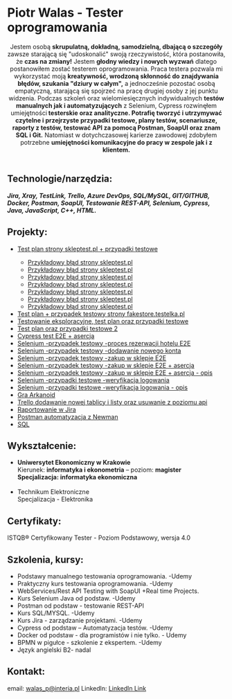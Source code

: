 <h1> Piotr Walas - Tester oprogramowania</h1>
<center>Jestem osobą <b>skrupulatną, dokładną, samodzielną, dbającą o szczegóły</b> zawsze starającą się "udoskonalić" swoją rzeczywistość, która postanowiła, że <b>czas na zmiany!</b> Jestem <b>głodny wiedzy i nowych wyzwań</b> dlatego postanowiłem zostać testerem oprogramowania. Praca testera pozwala mi wykorzystać moją <b>kreatywność, wrodzoną skłonność do znajdywania błędów, szukania "dziury w całym",</b> a jednocześnie pozostać osobą empatyczną, starającą się spojrzeć na pracę drugiej osoby z jej punktu widzenia. Podczas szkoleń oraz wielomiesięcznych indywidualnych <b>testów manualnych jak i automatyzujących</b> z Selenium, Cypress rozwinęłem umiejętności<b> testerskie oraz analityczne. Potrafię tworzyć i utrzymywać czytelne i przejrzyste przypadki testowe, plany testów, scenariusze, raporty z testów, testować API za pomocą Postman, SoapUI oraz znam SQL i Git.</b> Natomiast w dotychczasowej karierze zawodowej zdobyłem potrzebne <b>umiejętności komunikacyjne do pracy w zespole jak i z klientem.</b></center>
<br><b><h2>Technologie/narzędzia:</h2><i>
Jira, Xray, TestLink, Trello, Azure DevOps, SQL/MySQL, GIT/GITHUB, Docker, Postman, SoapUI, Testowanie REST-API, Selenium, Cypress, Java, JavaScript, C++, HTML.</i></b></br>


## Projekty:
<ul>
 <li><a href="https://github.com/piotrwalas1/PORTFOLIO/blob/main/Test%20plan_%20Test%20plan%20sklepu%20skleptest.pl%20%2B%20przypadki%20testowe.pdf">Test plan strony skleptest.pl + przypadki testowe</a></li>
 <ul>
  <li><a href="https://github.com/piotrwalas1/PORTFOLIO/blob/main/a1.pdf">Przykładowy błąd strony skleptest.pl</a></li>
  <li><a href="https://github.com/piotrwalas1/PORTFOLIO/blob/main/d1.pdf">Przykładowy błąd strony skleptest.pl</a></li>
  <li><a href="https://github.com/piotrwalas1/PORTFOLIO/blob/main/d2.pdf">Przykładowy błąd strony skleptest.pl</a></li>
  <li><a href="https://github.com/piotrwalas1/PORTFOLIO/blob/main/d3.pdf">Przykładowy błąd strony skleptest.pl</a></li>
  <li><a href="https://github.com/piotrwalas1/PORTFOLIO/blob/main/b1.pdf">Przykładowy błąd strony skleptest.pl</a></li>
  <li><a href="https://github.com/piotrwalas1/PORTFOLIO/blob/main/e2.pdf">Przykładowy błąd strony skleptest.pl</a></li>
  <li><a href="https://github.com/piotrwalas1/PORTFOLIO/blob/main/e3.pdf">Przykładowy błąd strony skleptest.pl</a></li>
  
 </ul>
 <li><a href="https://github.com/piotrwalas1/PORTFOLIO/blob/main/Test%20suite_%20PLAN%20TESTÓW%20-%20strony%20internetowej%20https___fakestore.testelka.pl%20(Suite%20ID_%206).pdf">Test plan + przypadek testowy strony fakestore.testelka.pl </a></li>
<li><a href="https://github.com/piotrwalas1/PORTFOLIO/blob/main/TE_test_report-2024-08-06.pdf">Testowanie eksploracyjne, test plan oraz przypadki testowe</a></li>
<li><a href="https://github.com/piotrwalas1/PORTFOLIO/blob/main/Plan%20testów%20oraz%20weryfikacja%20systemu%20logowania.pdf">Test plan oraz przypadki testowe 2</a></li>
 <li><a href="https://youtu.be/2WA2mN5jAxc">Cypress test E2E + asercja</a></li>
 <li><a href="https://youtu.be/8h3oCCvXjSs">Selenium -przypadek testowy -proces rezerwacji hotelu E2E</a></li>
 <li><a href="https://youtu.be/TcbFRrHZDPk">Selenium -przypadek testowy -dodawanie nowego konta</a></li>
 <li><a href="https://youtu.be/NcaB9kL26W0">Selenium -przypadek testowy -zakup w sklepie E2E</a></li>
 <li><a href="https://youtu.be/XBSL9QZ8WBc">Selenium -przypadek testowy -zakup w sklepie E2E + asercja</a></li>
<li><a href="https://github.com/piotrwalas1/PORTFOLIO/blob/main/Test%20suite_%20Testowanie%20procesu%20zakupu%20E2E%20(Suite%20ID_%208).pdf">Selenium -przypadek testowy -zakup w sklepie E2E + asercja - opis</a></li>
 <li><a href="https://youtu.be/VdX79Av1Mlk">Selenium -przypadki testowe -weryfikacja logowania</a></li>
<li><a href="https://github.com/piotrwalas1/PORTFOLIO/blob/main/Test%20suite_%20Weryfikacja%20procesu%20logowania%20(Suite%20ID_%2012).pdf">Selenium -przypadki testowe -weryfikacja logowania - opis</a></li>
<li><a href="https://youtu.be/Lfj4O_ybb2M">Gra Arkanoid</a></li>
<li><a href="https://youtu.be/ry0coIrIam8">Trello dodawanie nowej tablicy i listy oraz usuwanie z poziomu api</a></li>
<li><a href="https://youtu.be/75e71rICGrI">Raportowanie w Jira</a></li>
 <li><a href="https://youtu.be/AOLgUmCeG2Q">Postman automatyzacja z Newman</a></li>
 <li><a href="https://github.com/piotrwalas1/PORTFOLIO/blob/main/sql.pdf">SQL</a></li>
</ul>


## Wykształcenie: 
<ul>
<li><strong>Uniwersytet Ekonomiczny w Krakowie</strong>
<br>Kierunek: <strong>informatyka i ekonometria</strong> – poziom: <strong>magister</strong></br>
<strong>Specjalizacja: <strong>informatyka ekonomiczna</strong></strong></li>
<br><li>Technikum Elektroniczne</br>
 Specjalizacja - Elektronika
</li></ul>

## Certyfikaty:
ISTQB® Certyfikowany Tester - Poziom Podstawowy, wersja 4.0

## Szkolenia, kursy:
<ul>
 <li>Podstawy manualnego testowania oprogramowania. -Udemy</li>
 <li>Praktyczny kurs testowania oprogramowania. -Udemy</li>
<li>WebServices/Rest API Testing with SoapUI +Real time Projects.</li>
<li>Kurs Selenium Java od podstaw. -Udemy</li>
<li>Postman od podstaw - testowanie REST-API</li>
<li>Kurs SQL/MYSQL. -Udemy</li>
<li>Kurs Jira - zarządzanie projektami. -Udemy</li>
<li>Cypress od podstaw – Automatyzacja testów. -Udemy</li>
 <li>Docker od podstaw - dla programistów i nie tylko. - Udemy</li>
 <li>BPMN w pigułce - szkolenie z ekspertem. -Udemy</li>
<li>Język angielski B2- nadal</li>
</ul>

## Kontakt:
email: walas_p@interia.pl
Linkedln: <a href="https://www.linkedin.com/in/piotr-walas-2650a62b5">Linkedln Link</a>

